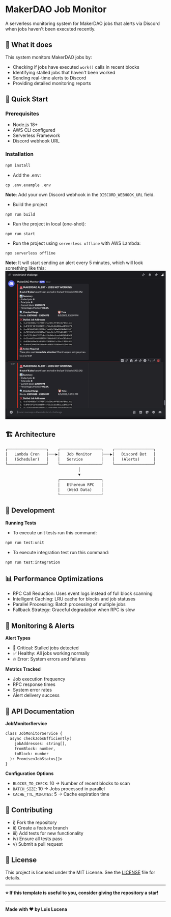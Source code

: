 # MakerDAO Job Monitor

A serverless monitoring system for MakerDAO jobs that alerts via Discord when jobs haven't been executed recently.

## 🎯 What it does

This system monitors MakerDAO jobs by:
- Checking if jobs have executed `work()` calls in recent blocks
- Identifying stalled jobs that haven't been worked
- Sending real-time alerts to Discord
- Providing detailed monitoring reports

## 🚀 Quick Start

### Prerequisites
- Node.js 18+
- AWS CLI configured
- Serverless Framework
- Discord webhook URL

### Installation
```bash
npm install
```

- Add the .env:
```shell
cp .env.example .env
```
**Note**: Add your own Discord webhook in the `DISCORD_WEBHOOK_URL` field.

- Build the project

```shell
npm run build
```

- Run the project in local (one-shot):
```
npm run start
```

- Run the project using `serverless offline` with AWS Lambda:
```shell
npx serverless offline
```

**Note**: It will start sending an alert every 5 minutes, which will look something like this:
![Jobs Alert](jobs-alert.png)

## 🏗️ Architecture
```shell
┌─────────────────┐    ┌──────────────────┐    ┌─────────────────┐
│   Lambda Cron   │───▶│   Job Monitor    │───▶│   Discord Bot   │
│   (Scheduler)   │    │   Service        │    │   (Alerts)      │
└─────────────────┘    └──────────────────┘    └─────────────────┘
                                │
                                ▼
                       ┌──────────────────┐
                       │   Ethereum RPC   │
                       │   (Web3 Data)    │
                       └──────────────────┘
```

## 🔧 Development
**Running Tests**
- To execute unit tests run this command:
```bash
npm run test:unit
```

- To execute integration test run this command:
```bash
npm run test:integration
```

## 📊 Performance Optimizations

- RPC Call Reduction: Uses event logs instead of full block scanning
- Intelligent Caching: LRU cache for blocks and job statuses
- Parallel Processing: Batch processing of multiple jobs
- Fallback Strategy: Graceful degradation when RPC is slow

## 🚨 Monitoring & Alerts
**Alert Types**

- 🚨 Critical: Stalled jobs detected
- ✅ Healthy: All jobs working normally
- 🔥 Error: System errors and failures

**Metrics Tracked**
- Job execution frequency
- RPC response times
- System error rates
- Alert delivery success

## 📖 API Documentation
**JobMonitorService**
```shell
class JobMonitorService {
  async checkJobsEfficiently(
    jobAddresses: string[],
    fromBlock: number,
    toBlock: number
  ): Promise<JobStatus[]>
}
```

**Configuration Options**
- `BLOCKS_TO_CHECK`: 10 -> Number of recent blocks to scan
- `BATCH_SIZE`: 10 -> Jobs processed in parallel
- `CACHE_TTL_MINUTES`: 5 -> Cache expiration time

## 🤝 Contributing

- i) Fork the repository
- ii) Create a feature branch
- iii) Add tests for new functionality
- iv) Ensure all tests pass
- v) Submit a pull request

## 📝 License

This project is licensed under the MIT License. See the [LICENSE](LICENSE) file for details.

---

**⭐ If this template is useful to you, consider giving the repository a star!**

---

**Made with ❤️ by Luis Lucena**